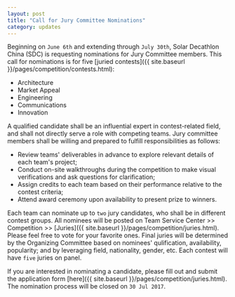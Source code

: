 ```yaml
---
layout: post
title: "Call for Jury Committee Nominations"
category: updates
---
```


Beginning on `June 6th` and extending through `July 30th`, Solar Decathlon China (SDC) is requesting nominations for Jury Committee members. This call for nominations is for five [juried contests]({{ site.baseurl }}/pages/competition/contests.html):

- Architecture
- Market Appeal
- Engineering
- Communications
- Innovation

A qualified candidate shall be an influential expert in contest-related field, and shall not directly serve a role with competing teams. Jury committee members shall be willing and prepared to fulfill responsibilities as follows:

- Review teams' deliverables in advance to explore relevant details of each team's project;
- Conduct on-site walkthroughs during the competition to make visual verifications and ask questions for clarification;
- Assign credits to each team based on their performance relative to the contest criteria;
- Attend award ceremony upon availability to present prize to winners.

Each team can nominate up to `two` jury candidates, who shall be in different contest groups. All nominees will be posted on Team Service Center >> Competition >> [Juries]({{ site.baseurl }}/pages/competition/juries.html). Please feel free to vote for your favorite ones. Final juries will be determined by the Organizing Committee based on nominees' qulification, availability, popularity; and by leveraging field, nationality, gender, etc. Each contest will have `five` juries on panel.

If you are interested in nominating a candidate, please fill out and submit the application form [here]({{ site.baseurl }}/pages/competition/juries.html). The nomination process will be closed on `30 Jul 2017`.